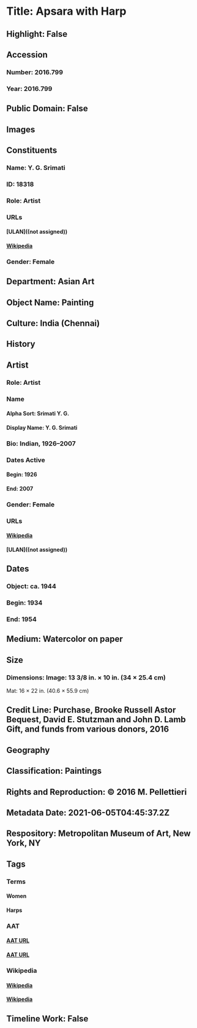 # Title: Apsara with Harp
## Highlight: False
## Accession
### Number: 2016.799
### Year: 2016.799
## Public Domain: False
## Images
## Constituents
### Name: Y. G. Srimati
### ID: 18318
### Role: Artist
### URLs
#### [ULAN]((not assigned))
#### [Wikipedia](https://www.wikidata.org/wiki/Q50414311)
### Gender: Female
## Department: Asian Art
## Object Name: Painting
## Culture: India (Chennai)
## History
## Artist
### Role: Artist
### Name
#### Alpha Sort: Srimati Y. G.
#### Display Name: Y. G. Srimati
### Bio: Indian, 1926–2007
### Dates Active
#### Begin: 1926
#### End: 2007
### Gender: Female
### URLs
#### [Wikipedia](https://www.wikidata.org/wiki/Q50414311)
#### [ULAN]((not assigned))
## Dates
### Object: ca. 1944
### Begin: 1934
### End: 1954
## Medium: Watercolor on paper
## Size
### Dimensions: Image: 13 3/8 in. × 10 in. (34 × 25.4 cm)
Mat: 16 × 22 in. (40.6 × 55.9 cm)
## Credit Line: Purchase, Brooke Russell Astor Bequest, David E. Stutzman and John D. Lamb Gift, and funds from various donors, 2016
## Geography
## Classification: Paintings
## Rights and Reproduction: © 2016 M. Pellettieri
## Metadata Date: 2021-06-05T04:45:37.2Z
## Respository: Metropolitan Museum of Art, New York, NY
## Tags
### Terms
#### Women
#### Harps
### AAT
#### [AAT URL](http://vocab.getty.edu/page/aat/300025943)
#### [AAT URL](http://vocab.getty.edu/page/aat/300042047)
### Wikipedia
#### [Wikipedia]()
#### [Wikipedia]()
## Timeline Work: False